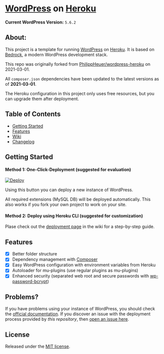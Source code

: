 # [WordPress](https://wordpress.org/) on [Heroku](http://heroku.com)

**Current WordPress Version:** `5.6.2`

## About:
This project is a template for running [WordPress](http://wordpress.org/) on [Heroku](http://www.heroku.com/). It is based on [Bedrock](https://roots.io/bedrock/), a modern WordPress development stack.

This repo was originally forked from [PhilippHeuer/wordpress-heroku](https://github.com/PhilippHeuer/wordpress-heroku) on 2021-03-01.

All `composer.json` dependencies have been updated to the latest versions as of **2021-03-01**.

The Heroku configuration in this project only uses free resources, but you can upgrade them after deployment.

## Table of Contents
- [Getting Started](#gettingstarted)
- [Features](#features)
- [Wiki](https://github.com/afeique/wordpress-heroku/wiki)
- [Changelog](./CHANGELOG.md)

## Getting Started
#### Method 1: One-Click-Deployment (suggested for evaluation)

[![Deploy](https://www.herokucdn.com/deploy/button.svg)](https://heroku.com/deploy)

Using this button you can deploy a new instance of WordPress.

All required extensions (MySQL DB) will be deployed automatically.
This also works if you fork your own project to work on your site.

#### Method 2: Deploy using Heroku CLI (suggested for customization)
Plase check out the [deployment page](https://github.com/afeique/wordpress-heroku/wiki/Deployment) in the wiki for a step-by-step guide.

## Features
 - [x] Better folder structure
 - [x] Dependency management with [Composer](http://getcomposer.org)
 - [x] Easy WordPress configuration with environment variables from Heroku
 - [x] Autoloader for mu-plugins (use regular plugins as mu-plugins)
 - [x] Enhanced security (separated web root and secure passwords with [wp-password-bcrypt](https://github.com/roots/wp-password-bcrypt))

## Problems?

If you have problems using your instance of WordPress, you should check the [official documentation](https://codex.wordpress.org/).
If you discover an issue with the deployment process provided by *this repository*, then [open an issue here](https://github.com/afeique/wordpress-heroku/issues/new).

## License

Released under the [MIT license](./LICENSE).
